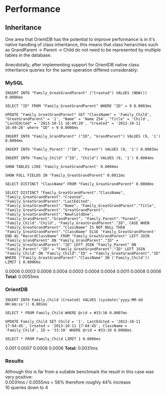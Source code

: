 # Performance

## Inheritance
One area that OrientDB has the potential to improve performance is in it's native handling of class inheritance, this means that class heirarchies such as GrandParent -> Parent -> Child do not need to be represented by multiple tables in the database.

Anecdotally, after implementing support for OrientDB native class inheritance queries for the same operation differed considerably:

### MySQL

```
INSERT INTO "Family_GreatGrandParent" ("Created") VALUES (NOW()) 0.0006ms

SELECT "ID" FROM "Family_GreatGrandParent" WHERE "ID" = 9 0.0003ms

UPDATE "Family_GreatGrandParent" SET "ClassName" = 'Family_Child', "GreatGrandParent" = '1', "Name" = 'Name 254', "Title" = 'Child', "LastEdited" = '2013-10-11 16:49:28', "Created" = '2013-10-11 16:49:28' where "ID" = 9 0.0006ms

INSERT INTO "Family_GrandParent" ("ID", "GrandParent") VALUES (9, '1') 0.0004ms

INSERT INTO "Family_Parent" ("ID", "Parent") VALUES (9, '1') 0.0003ms

INSERT INTO "Family_Child" ("ID", "Child") VALUES (9, '1') 0.0004ms

SHOW TABLES LIKE 'Family_GreatGrandParent' 0.0004ms

SHOW FULL FIELDS IN "Family_GreatGrandParent" 0.0011ms

SELECT DISTINCT "ClassName" FROM "Family_GreatGrandParent" 0.0008ms

SELECT DISTINCT "Family_GreatGrandParent"."ClassName", "Family_GreatGrandParent"."Created", "Family_GreatGrandParent"."LastEdited", "Family_GreatGrandParent"."Name", "Family_GreatGrandParent"."Title", "Family_GreatGrandParent"."GreatGrandParent", "Family_GreatGrandParent"."NewFieldOne", "Family_GrandParent"."GrandParent", "Family_Parent"."Parent", "Family_Child"."Child", "Family_GreatGrandParent"."ID", CASE WHEN "Family_GreatGrandParent"."ClassName" IS NOT NULL THEN "Family_GreatGrandParent"."ClassName" ELSE 'Family_GreatGrandParent' END AS "RecordClassName" FROM "Family_GreatGrandParent" LEFT JOIN "Family_GrandParent" ON "Family_GrandParent"."ID" = "Family_GreatGrandParent"."ID" LEFT JOIN "Family_Parent" ON "Family_Parent"."ID" = "Family_GreatGrandParent"."ID" LEFT JOIN "Family_Child" ON "Family_Child"."ID" = "Family_GreatGrandParent"."ID" WHERE ("Family_GreatGrandParent"."ClassName" IN ('Family_Child')) LIMIT 1 0.0006ms 
```

0.0006
0.0003
0.0006
0.0004
0.0003
0.0004
0.0004
0.0011
0.0008
0.0006
__Total:__ 0.0055ms

### OrientDB

```
INSERT INTO Family_Child (Created) VALUES (sysdate('yyyy-MM-dd HH:mm:ss')) 0.001ms

SELECT * FROM Family_Child WHERE @rid = #33:10 0.0007ms

UPDATE Family_Child SET Child = '1', LastEdited = '2013-10-11 17:04:45', Created = '2013-10-11 17:04:45', ClassName = 'Family_Child', ID = '33:10' WHERE @rid = #33:10 0.0008ms

SELECT * FROM Family_Child LIMIT 1 0.0006ms 
```

0.001
0.0007
0.0008
0.0006
__Total:__ 0.0031ms

### Results

Although this is far from a suitable benchmark the result in this case was very positive:  
0.0031ms / 0.0055ms = 56% therefore roughly 44% increase  
10 queries down to 4


